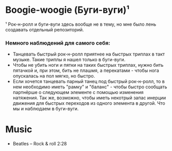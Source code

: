 Boogie-woogie (Буги-вуги)¹
===========
¹ Рок-н-ролл и буги-вуги здесь вообще не в тему, но мне было лень создавать отдельный репозиторий.

### Немного наблюдений для самого себя:
- Танцевать быстрый рок-н-ролл приятнее на быстрых триплах в такт музыке. Такие триплы я нашел только в буги-вуги.
- Чтобы не убить ноги и пятки на таких быстрых триплах, нужно бить пятачкой и, при этом, бить не плашмя, а перекатами - чтобы нога опускалась на пол мягко, но быстро.
- Если хочется танцевать парный танец под быстрый рок-н-ролл, то в нем необходимо иметь "рамку" и "баланс" - чтобы быстро сообщать партнёрше о следующем элементе с помощью изменения натяжения. Так же, возможно, чтобы иметь некотрый запас инерции движения для быстрых переходов из одного элемента в другой. Что мы и наблюдаем в буги-вуги.

Music
=====
- Beatles – Rock & roll 2:28
